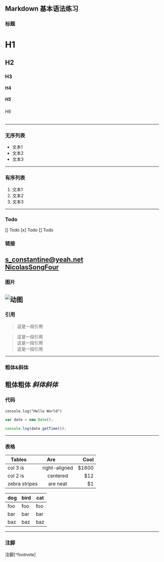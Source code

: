 ## Markdown 基本语法练习  
  
### 标题
# H1  
## H2  
### H3  
#### H4  
##### H5  
###### H6  
---

### 无序列表
- 文本1
- 文本2
- 文本3  
---

### 有序列表
1. 文本1
2. 文本2
3. 文本3  
---
  
### Todo
[] Todo
[x] Todo
[] Todo
  
### 链接
<s_constantine@yeah.net>  
[NicolasSongFour](https://github.com/NicolasSongFour/test)  
---

### 图片
![动图](https://github.com/javaSwing/NeteaseCloudWebApp/raw/master/screenshots/3.gif)
---

### 引用
> 这是一段引用  

> 这是一段引用  
> 这是一段引用  
> 这是一段引用  
---  

### 粗体&斜体
**粗体粗体**
*斜体斜体*  
---  

### 代码
`console.log("Hello World")`  

``` javascript
var date = new Date();

console.log(date.getTime());
```  
---

### 表格
| Tables        | Are           | Cool  |
| ------------- |:-------------:| -----:|
| col 3 is      | right-aligned | $1600 |
| col 2 is      | centered      |   $12 |
| zebra stripes | are neat      |    $1 |  

dog | bird | cat
----|------|----
foo | foo  | foo
bar | bar  | bar
baz | baz  | baz  
---

### 注脚
注脚[^footnote]
